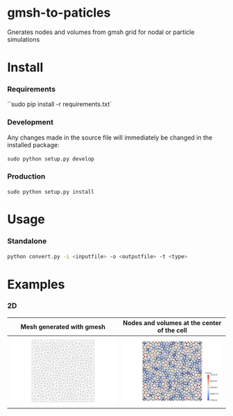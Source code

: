 # gmsh-to-paticles

Gnerates nodes and volumes from gmsh grid for nodal or particle simulations

# Install

### Requirements

``sudo pip install -r requirements.txt`

### Development

Any changes made in the source file will immediately be changed in the installed package:

`sudo python setup.py develop`

### Production

`sudo python setup.py install`

# Usage

### Standalone 

```bash
python convert.py -i <inputfile> -o <outputfile> -t <type>
```

# Examples

### 2D

Mesh generated with gmesh | Nodes and volumes at the center of the cell
:------------------------:|:----------------------------------------:
![Mesh](./gmshtoparticles/examples/triangle_mesh.png?raw=true "Mesh generated with gmesh")|![Exodus](./gmshtoparticles/examples/triangle_nodes.png?raw=true "Mesh generated with gmesh")
